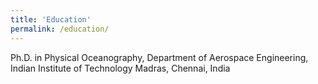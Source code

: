 ```yaml
---
title: 'Education'
permalink: /education/
---
```


Ph.D. in Physical Oceanography, Department of Aerospace Engineering, Indian Institute of Technology Madras, Chennai, India
